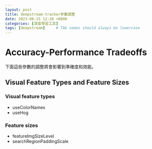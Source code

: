 ```yaml
---
layout: post
title: deepstream-tracker參數調整
date: 2023-06-15 12:28 +0800
categories: [深度學習工具]
tags: [deepstream]     # TAG names should always be lowercase
---
```


# Accuracy-Performance Tradeoffs
下面這些參數的調整將會影響到準確度和效能。

## Visual Feature Types and Feature Sizes
### Visual feature types
  * useColorNames
  * useHog

### Feature sizes
  * featureImgSizeLevel
  * searchRegionPaddingScale